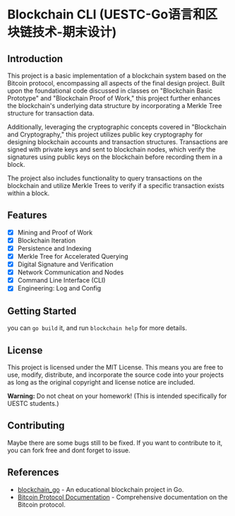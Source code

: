 # Blockchain CLI (UESTC-Go语言和区块链技术-期末设计)

## Introduction

This project is a basic implementation of a blockchain system based on the Bitcoin protocol, encompassing all aspects of the final design project. Built upon the foundational code discussed in classes on "Blockchain Basic Prototype" and "Blockchain Proof of Work," this project further enhances the blockchain's underlying data structure by incorporating a Merkle Tree structure for transaction data.

Additionally, leveraging the cryptographic concepts covered in "Blockchain and Cryptography," this project utilizes public key cryptography for designing blockchain accounts and transaction structures. Transactions are signed with private keys and sent to blockchain nodes, which verify the signatures using public keys on the blockchain before recording them in a block.

The project also includes functionality to query transactions on the blockchain and utilize Merkle Trees to verify if a specific transaction exists within a block.

## Features

- [x] Mining and Proof of Work 
- [x] Blockchain Iteration 
- [x] Persistence and Indexing
- [x] Merkle Tree for Accelerated Querying
- [x] Digital Signature and Verification
- [x] Network Communication and Nodes
- [x] Command Line Interface (CLI)
- [x] Engineering: Log and Config

## Getting Started
you can `go build` it, and run `blockchain help` for more details.


## License

This project is licensed under the MIT License. This means you are free to use, modify, distribute, and incorporate the source code into your projects as long as the original copyright and license notice are included.

**Warning:** Do not cheat on your homework! (This is intended specifically for UESTC students.)

## Contributing

Maybe there are some bugs still to be fixed. If you want to contribute to it, you can fork free and dont forget to issue.

## References

- [blockchain_go](https://github.com/Jeiwan/blockchain_go) - An educational blockchain project in Go.
- [Bitcoin Protocol Documentation](https://en.bitcoin.it/wiki/Protocol_documentation) - Comprehensive documentation on the Bitcoin protocol.
